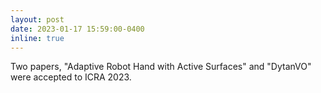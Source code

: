 ```yaml
---
layout: post
date: 2023-01-17 15:59:00-0400
inline: true
---
```


Two papers, "Adaptive Robot Hand with Active Surfaces" and "DytanVO" were accepted to ICRA 2023.
